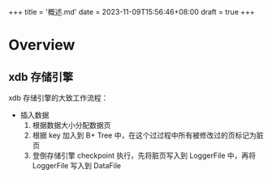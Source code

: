 +++
title = '概述.md'
date = 2023-11-09T15:56:46+08:00
draft = true
+++

# Overview

## xdb 存储引擎

xdb 存储引擎的大致工作流程：

- 插入数据
  1. 根据数据大小分配数据页
  2. 根据 key 加入到 B+ Tree 中，在这个过过程中所有被修改过的页标记为脏页
  3. 登倒存储引擎 checkpoint 执行，先将脏页写入到 LoggerFile 中，再将 LoggerFile 写入到 DataFile